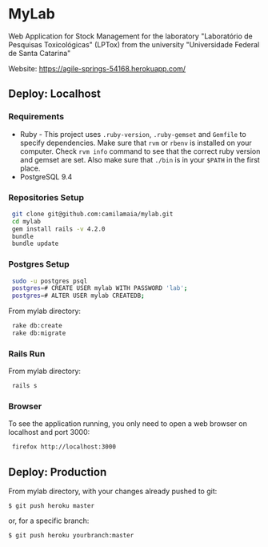 # MyLab

Web Application for Stock Management for the laboratory "Laboratório de Pesquisas Toxicológicas" (LPTox) from the university "Universidade Federal de Santa Catarina"

Website: https://agile-springs-54168.herokuapp.com/

## Deploy: Localhost

### Requirements

* Ruby - This project uses `.ruby-version`, `.ruby-gemset` and `Gemfile` to specify dependencies. Make sure that `rvm` or `rbenv` is installed on your computer. Check `rvm info` command to see that the correct ruby version and gemset are set. Also make sure that `./bin` is in your `$PATH` in the first place.
* PostgreSQL 9.4

### Repositories Setup

```bash
 git clone git@github.com:camilamaia/mylab.git
 cd mylab
 gem install rails -v 4.2.0
 bundle
 bundle update
```

### Postgres Setup
```bash
 sudo -u postgres psql
 postgres=# CREATE USER mylab WITH PASSWORD 'lab';
 postgres=# ALTER USER mylab CREATEDB;
```

From mylab directory:
```bash
 rake db:create
 rake db:migrate
```

### Rails Run

From mylab directory:
```bash
 rails s
```

### Browser

To see the application running, you only need to open a web browser on localhost and port 3000:
```bash
 firefox http://localhost:3000
```

## Deploy: Production

From mylab directory, with your changes already pushed to git:
```
$ git push heroku master
```

or, for a specific branch:

```
$ git push heroku yourbranch:master
```
